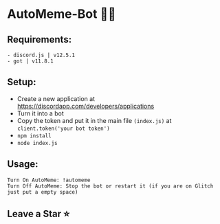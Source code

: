# AutoMeme-Bot 👻🤣


## Requirements:
```
- discord.js | v12.5.1
- got | v11.8.1
```

## Setup:
- Create a new application at https://discordapp.com/developers/applications
- Turn it into a bot
- Copy the token and put it in the main file `(index.js)` at `client.token('your bot token')`
- `npm install`
- `node index.js`

## Usage:
```
Turn On AutoMeme: !automeme 
Turn Off AutoMeme: Stop the bot or restart it (if you are on Glitch just put a empty space)
```

## Leave a Star ⭐ 

